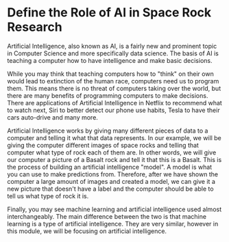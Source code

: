 # Define the Role of AI in Space Rock Research

Artificial Intelligence, also known as AI, is a fairly new and prominent topic in Computer Science and more specifically data science. The basis of AI is teaching a computer how to have intelligence and make basic decisions.

While you may think that teaching computers how to "think" on their own would lead to extinction of the human race, computers need us to program them. This means there is no threat of computers taking over the world, but there are many benefits of programming computers to make decisions. There are applications of Artificial Intelligence in Netflix to recommend what to watch next, Siri to better detect our phone use habits, Tesla to have their cars auto-drive and many more.

Artificial Intelligence works by giving many different pieces of data to a computer and telling it what that data represents. In our example, we will be giving the computer different images of space rocks and telling that computer what type of rock each of them are. In other words, we will give our computer a picture of a Basalt rock and tell it that this is a Basalt. This is the process of building an artificial intelligence "model". A model is what you can use to make predictions from. Therefore, after we have shown the computer a large amount of images and created a model, we can give it a new picture that doesn't have a label and the computer should be able to tell us what type of rock it is.

Finally, you may see machine learning and artificial intelligence used almost interchangeably. The main difference between the two is that machine learning is a type of artificial intelligence. They are very similar, however in this module, we will be focusing on artificial intelligence.
